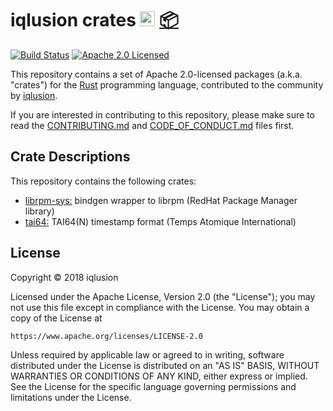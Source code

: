 # iqlusion crates <a href="https://www.iqlusion.io"><img src="https://storage.googleapis.com/iqlusion-prod-web-assets/img/logo/iqlusion-rings-sm.png" alt="iqlusion" width="24" height="24"></a> <a href="https://crates.io">📦</a>

[![Build Status][build-image]][build-link]
[![Apache 2.0 Licensed][license-image]][license-link]

[build-image]: https://circleci.com/gh/iqlusion-io/crates.svg?style=shield
[build-link]: https://circleci.com/gh/iqlusion-io/crates
[license-image]: https://img.shields.io/badge/license-Apache2.0-blue.svg
[license-link]: https://github.com/iqlusion-io/crates/blob/master/LICENSE

This repository contains a set of Apache 2.0-licensed packages (a.k.a.  "crates")
for the [Rust](https://www.rust-lang.org/) programming language, contributed
to the community by [iqlusion](https://www.iqlusion.io).

If you are interested in contributing to this repository, please make sure to
read the [CONTRIBUTING.md] and [CODE_OF_CONDUCT.md] files first.

[CONTRIBUTING.md]: https://github.com/iqlusion-io/crates/blob/master/CONTRIBUTING.md
[CODE_OF_CONDUCT.md]: https://github.com/iqlusion-io/crates/blob/master/CODE_OF_CONDUCT.md

## Crate Descriptions

This repository contains the following crates:

* [librpm-sys:](https://github.com/iqlusion-io/crates/tree/master/librpm-sys)
  bindgen wrapper to librpm (RedHat Package Manager library)
* [tai64:](https://github.com/iqlusion-io/crates/tree/master/tai64)
  TAI64(N) timestamp format (Temps Atomique International)

## License

Copyright © 2018 iqlusion

Licensed under the Apache License, Version 2.0 (the "License");
you may not use this file except in compliance with the License.
You may obtain a copy of the License at

    https://www.apache.org/licenses/LICENSE-2.0

Unless required by applicable law or agreed to in writing, software
distributed under the License is distributed on an "AS IS" BASIS,
WITHOUT WARRANTIES OR CONDITIONS OF ANY KIND, either express or implied.
See the License for the specific language governing permissions and
limitations under the License.
